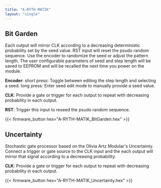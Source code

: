```yaml
---
title: "A-RYTH-MATIK"
layout: "single"
---
```


## Bit Garden

Each output will mirror CLK according to a decreasing deterministic probability
set by the seed value. RST input will reset the psudo random sequence. Use the
encoder to randomize the seed or adjust the pattern length. The user
configurable parameters of seed and step length will be saved to EEPROM and
will be recalled the next time you power on the module.

**Encoder**:
     short press: Toggle between editing the step length and selecting a seed.
     long press: Enter seed edit mode to manually provide a seed value.

**CLK**: Provide a gate or trigger for each output to repeat with decreasing
     probability in each output.

**RST**: Trigger this input to reseed the psudo random sequence.

{{< firmware_button hex="A-RYTH-MATIK_BitGarden.hex" >}}

## Uncertainty

Stochastic gate processor based on the Olivia Artz Modular's Uncertainty.
Connect a trigger or gate source to the CLK input and the each output will
mirror that signal according to a decreasing probability.

**CLK**: Provide a gate or trigger for each output to repeat with decreasing
     probability in each output.

{{< firmware_button hex="A-RYTH-MATIK_Uncertainty.hex" >}}
